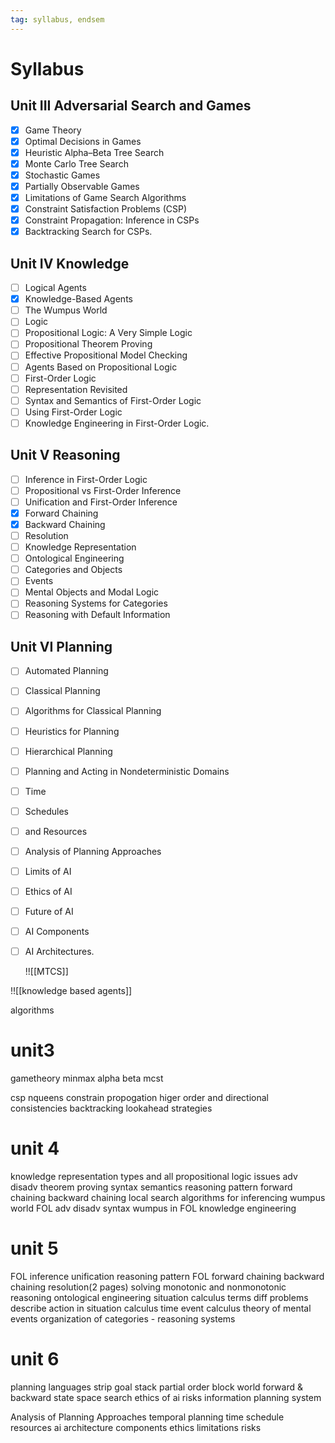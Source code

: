 ```yaml
---
tag: syllabus, endsem
---
```

# Syllabus

## Unit III Adversarial Search and Games
 - [x] Game Theory
 - [x] Optimal Decisions in Games
 - [x] Heuristic Alpha–Beta Tree Search
 - [x] Monte Carlo Tree Search 
 - [x] Stochastic Games
 - [x] Partially Observable Games
 - [x] Limitations of Game Search Algorithms 
 - [x] Constraint Satisfaction Problems (CSP)
 - [x] Constraint Propagation: Inference in CSPs
 - [x] Backtracking Search for CSPs.

## Unit IV Knowledge
 - [ ] Logical Agents
 - [x] Knowledge-Based Agents
 - [ ] The Wumpus World
 - [ ] Logic
 - [ ] Propositional Logic: A Very Simple Logic
 - [ ] Propositional Theorem Proving
 - [ ] Effective Propositional Model Checking
 - [ ] Agents Based on Propositional Logic
 - [ ] First-Order Logic
 - [ ] Representation Revisited
 - [ ] Syntax and Semantics of First-Order Logic
 - [ ] Using First-Order Logic
 - [ ] Knowledge Engineering in First-Order Logic.

## Unit V Reasoning
 - [ ] Inference in First-Order Logic
 - [ ] Propositional vs First-Order Inference
 - [ ] Unification and First-Order Inference
 - [x] Forward Chaining
 - [x] Backward Chaining
 - [ ] Resolution
 - [ ] Knowledge Representation
 - [ ] Ontological Engineering
 - [ ] Categories and Objects
 - [ ] Events
 - [ ] Mental Objects and Modal Logic
 - [ ] Reasoning Systems for Categories
 - [ ] Reasoning with Default Information

## Unit VI Planning
 - [ ] Automated Planning
 - [ ] Classical Planning
 - [ ] Algorithms for Classical Planning
 - [ ] Heuristics for Planning
 - [ ] Hierarchical Planning
 - [ ] Planning and Acting in Nondeterministic Domains
 - [ ] Time
 - [ ] Schedules
 - [ ] and Resources
 - [ ] Analysis of Planning Approaches
 - [ ] Limits of AI
 - [ ] Ethics of AI
 - [ ] Future of AI
 - [ ] AI Components
 - [ ] AI Architectures.




	!![[MTCS]]

!![[knowledge based agents]]

algorithms 
# unit3

gametheory
minmax
alpha beta
mcst

csp
nqueens
constrain propogation
higer order and directional consistencies
backtracking lookahead strategies

# unit 4
knowledge representation 
types and all
propositional logic 
issues
adv disadv
theorem proving
syntax 
semantics 
reasoning pattern
forward chaining 
backward chaining
local search algorithms for inferencing
wumpus world 
FOL
adv disadv
syntax
wumpus in FOL
knowledge engineering 


# unit 5
FOL inference 
unification 
reasoning pattern FOL
forward chaining 
backward chaining
resolution(2 pages) solving
monotonic and nonmonotonic reasoning 
ontological engineering 
situation calculus
	terms
	diff problems
	describe action in situation calculus 
time event calculus 
theory of  mental events 
organization of categories - reasoning systems 

# unit 6
planning languages
strip
goal stack
partial order 
block world 
forward & backward  state space search
ethics of ai
risks
information planning system

Analysis of Planning Approaches
temporal planning 
time schedule resources
ai architecture
components 
ethics 
limitations 
risks 
